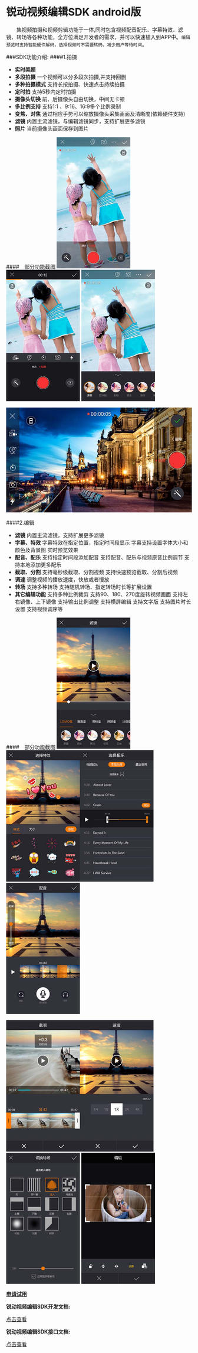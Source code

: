 # 锐动视频编辑SDK android版
&emsp;&emsp;集视频拍摄和视频剪辑功能于一体,同时包含视频配音配乐、字幕特效、滤镜、转场等各种功能，全方位满足开发者的需求，并可以快速植入到APP中。`编辑预览时支持智能硬件解码，选择视频时不需要转码，减少用户等待时间`。

###SDK功能介绍:
####1.拍摄
* **实时美颜**	
* **多段拍摄**
	一个视频可以分多段次拍摄,并支持回删
* **多种拍摄模式**
	支持长按拍摄、快速点击持续拍摄
* **定时拍**
	支持5秒内定时拍摄
* **摄像头切换**
	前、后摄像头自由切换，中间无卡顿
* **多比例支持**
	支持1:1 、9:16、16:9多个比例录制
* **变焦、对焦**
	通过相应手势可以缩放摄像头采集画面及清晰度(依赖硬件支持)
* **滤镜**
	内置主流滤镜，与编辑滤镜同步，支持扩展更多滤镜
* **照片**
	当前摄像头画面保存到图片
	
####&emsp;部分功能截图
<img src="website/static/camera1.jpg" width = "200" /> <img src="website/static/camera2.jpg" width = "200" /> <img src="website/static/camera3.jpg" width = "200" />

<img src="website/static/camera4.jpg" width = "600" />

####2.编辑
* **滤镜**
	内置主流滤镜，支持扩展更多滤镜
* **字幕、特效**
	字幕特效在指定位置，指定时间段显示
	字幕支持设置字体大小和颜色及背景图
	实时预览效果
* **配音、配乐**
	支持指定时间段添加配音
	支持配音、配乐与视频原音比例调节
	支持本地添加更多配乐
* **截取、分割**
	支持毫秒级截取、分割视频
	支持快速预览截取、分割后视频
* **调速**
	调整视频的播放速度，快放或者慢放
* **转场**
	支持多种转场
	支持随机转场、指定转场时长等扩展设置
* **其它编辑功能**
	支持多种比例裁剪
	支持90、180、270度旋转视频画面
	支持左右镜像、上下镜像
	支持输出比例调整
	支持横屏编辑
	支持文字版
	支持图片时长设置
	支持视频调序等
	
####&emsp;部分功能截图
<img src="website/static/edit1.jpg" width = "200" /><img src="website/static/edit2.jpg" width = "200" /><img src="website/static/edit3.jpg" width = "200" /> <img src="website/static/edit4.jpg" width = "200" />

<img src="website/static/edit5.jpg" width = "200" /><img src="website/static/edit6.jpg" width = "200" /><img src="website/static/edit7.jpg" width = "200" /> <img src="website/static/edit8.jpg" width = "200" />


[**申请试用**](http://dianbook.17rd.com/business/verify/login)

**锐动视频编辑SDK开发文档:**

[点击查看](Android锐动视频编辑SDK文档.pdf)

**锐动视频编辑SDK接口文档:**

[点击查看](http://htmlpreview.github.io/?https://github.com/rdsdk/rdVideoEditSDK-for-Android/blob/master/xpkUISdk/docs/xpkUISdk/index.html)
